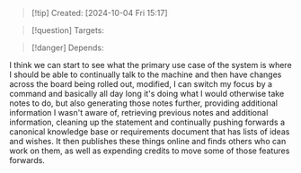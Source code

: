 
>[!tip] Created: [2024-10-04 Fri 15:17]

>[!question] Targets: 

>[!danger] Depends: 

I think we can start to see what the primary use case of the system is where I should be able to continually talk to the machine and then have changes across the board being rolled out, modified, I can switch my focus by a command and basically all day long it's doing what I would otherwise take notes to do, but also generating those notes further, providing additional information I wasn't aware of, retrieving previous notes and additional information, cleaning up the statement and continually pushing forwards a canonical knowledge base or requirements document that has lists of ideas and wishes. It then publishes these things online and finds others who can work on them, as well as expending credits to move some of those features forwards.
